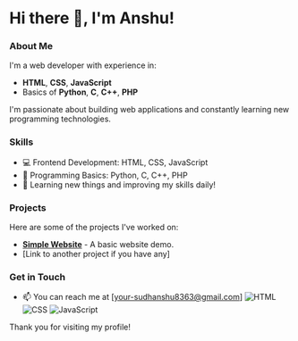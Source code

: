 # Hi there 👋, I'm Anshu!

### About Me
I'm a web developer with experience in:
- **HTML**, **CSS**, **JavaScript**  
- Basics of **Python**, **C**, **C++**, **PHP**

I'm passionate about building web applications and constantly learning new programming technologies.

### Skills
- 💻 Frontend Development: HTML, CSS, JavaScript
- 🔧 Programming Basics: Python, C, C++, PHP
- 🚀 Learning new things and improving my skills daily!

### Projects
Here are some of the projects I've worked on:
- **[Simple Website](https://github.com/sudhabshu9007/Simple-website)** - A basic website demo.
- [Link to another project if you have any]

### Get in Touch
- 📫 You can reach me at [your-sudhanshu8363@gmail.com]
![HTML](https://img.shields.io/badge/-HTML-orange)
![CSS](https://img.shields.io/badge/-CSS-blue)
![JavaScript](https://img.shields.io/badge/-JavaScript-yellow)


Thank you for visiting my profile!

